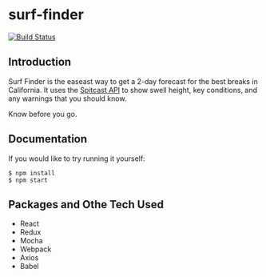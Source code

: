 # surf-finder

[![Build Status](https://travis-ci.org/ryanbozarth/surf-finder.svg?branch=master)](https://travis-ci.org/ryanbozarth/surf-finder)

## Introduction
Surf Finder is the easeast way to get a 2-day forecast for the best breaks in California. It uses the [Spitcast API](http://api.spitcast.com/api/docs/) to show swell height, key conditions, and any warnings that you should know.

Know before you go.

## Documentation

If you would like to try running it yourself:

```
$ npm install
$ npm start
```

## Packages and Othe Tech Used

- React
- Redux
- Mocha
- Webpack
- Axios
- Babel
